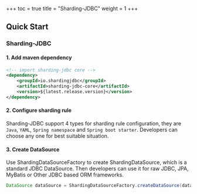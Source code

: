 +++
toc = true
title = "Sharding-JDBC"
weight = 1
+++

## Quick Start

### Sharding-JDBC

#### 1. Add maven dependency

```xml
<!-- import sharding-jdbc core -->
<dependency>
    <groupId>io.shardingjdbc</groupId>
    <artifactId>sharding-jdbc-core</artifactId>
    <version>${latest.release.version}</version>
</dependency>
```

#### 2. Configure sharding rule

Sharding-JDBC support 4 types for sharding rule configuration, they are `Java`, `YAML`, `Spring namespace` and `Spring boot starter`. Developers can choose any one for best suitable situation.

#### 3. Create DataSource

Use ShardingDataSourceFactory to create ShardingDataSource, which is a standard JDBC DataSource. Then developers can use it for raw JDBC, JPA, MyBatis or Other JDBC based ORM frameworks.

```java
DataSource dataSource = ShardingDataSourceFactory.createDataSource(dataSourceMap, shardingRuleConfig);
```